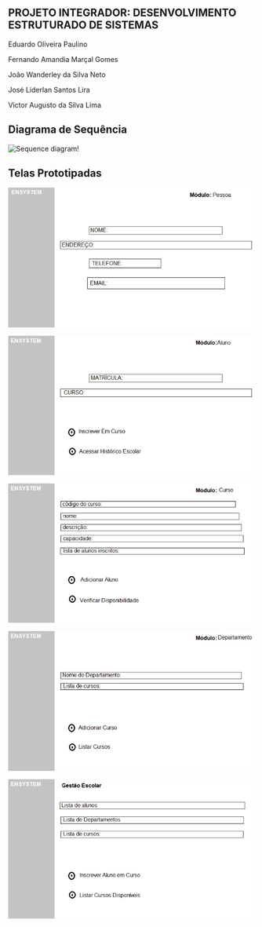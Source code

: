 ## PROJETO INTEGRADOR: DESENVOLVIMENTO ESTRUTURADO DE SISTEMAS


Eduardo Oliveira Paulino

Fernando Amandia Marçal Gomes

João Wanderley da Silva Neto

José Liderlan Santos Lira

Victor Augusto da Silva Lima


## Diagrama de Sequência

![Sequence diagram!](/sequence.jpeg "sequence diagram image")

## Telas Prototipadas

![Screen by system!](/system1.png "system1 by system")

![Screen by system!](/system2.png "system2 by system")

![Screen by system!](/system3.png "system3 by system")

![Screen by system!](/system4.png "system4 by system")

![Screen by system!](/system5.png "system5 by system")

